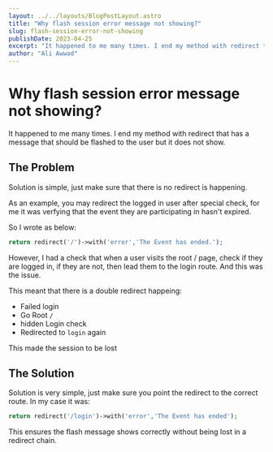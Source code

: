 ```yaml
---
layout: ../../layouts/BlogPostLayout.astro
title: "Why flash session error message not showing?"
slug: flash-session-error-not-showing
publishDate: 2023-04-25
excerpt: "It happened to me many times. I end my method with redirect that has a message that should be flashed to the user but it does not show. Solution is simple, just make sure that there is no redirect is happening."
author: "Ali Awwad"
---
```


# Why flash session error message not showing?

It happened to me many times. I end my method with redirect that has a message that should be flashed to the user but it does not show.

## The Problem

Solution is simple, just make sure that there is no redirect is happening.

As an example, you may redirect the logged in user after special check, for me it was verfying that the event they are participating in hasn't expired.

So I wrote as below:

```php
return redirect('/')->with('error','The Event has ended.');
```

However, I had a check that when a user visits the root / page, check if they are logged in, if they are not, then lead them to the login route. And this was the issue.

This meant that there is a double redirect happeing:

- Failed login
- Go Root `/`
- hidden Login check
- Redirected to `login` again

This made the session to be lost

## The Solution

Solution is very simple, just make sure you point the redirect to the correct route. In my case it was:

```php
return redirect('/login')->with('error','The Event has ended');
```

This ensures the flash message shows correctly without being lost in a redirect chain.
